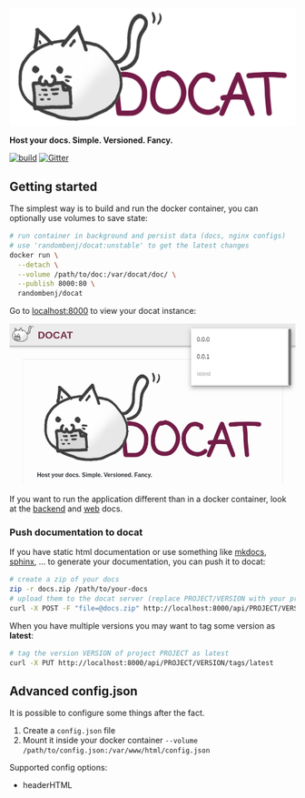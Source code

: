 ![docat](doc/assets/docat-teaser.png)

**Host your docs. Simple. Versioned. Fancy.**

[![build](https://github.com/randombenj/docat/workflows/docat%20ci/badge.svg)](https://github.com/randombenj/docat/actions)
[![Gitter](https://badges.gitter.im/docat-docs-hosting/community.svg)](https://gitter.im/docat-docs-hosting/community?utm_source=badge&utm_medium=badge&utm_campaign=pr-badge)

## Getting started

The simplest way is to build and run the docker container,
you can optionally use volumes to save state:

```sh
# run container in background and persist data (docs, nginx configs)
# use 'randombenj/docat:unstable' to get the latest changes
docker run \
  --detach \
  --volume /path/to/doc:/var/docat/doc/ \
  --publish 8000:80 \
  randombenj/docat
```

Go to [localhost:8000](http://localhost:8000) to view your docat instance:

![docat screenshot](doc/assets/docat-screenshot.png)

If you want to run the application different than in a docker container, look at the
[backend](docat/README.md) and [web](web/README.md) docs.

### Push documentation to docat

If you have static html documentation or use something like
[mkdocs](https://www.mkdocs.org/), [sphinx](http://www.sphinx-doc.org/en/master/), ...
to generate your documentation, you can push it to docat:

```sh
# create a zip of your docs
zip -r docs.zip /path/to/your-docs
# upload them to the docat server (replace PROJECT/VERSION with your projectname and the version of the docs)
curl -X POST -F "file=@docs.zip" http://localhost:8000/api/PROJECT/VERSION
```

When you have multiple versions you may want to tag some version as **latest**:

```sh
# tag the version VERSION of project PROJECT as latest
curl -X PUT http://localhost:8000/api/PROJECT/VERSION/tags/latest
```


## Advanced config.json

It is possible to configure some things after the fact.

1. Create a `config.json` file
2. Mount it inside your docker container `--volume /path/to/config.json:/var/www/html/config.json`

Supported config options:

* headerHTML
